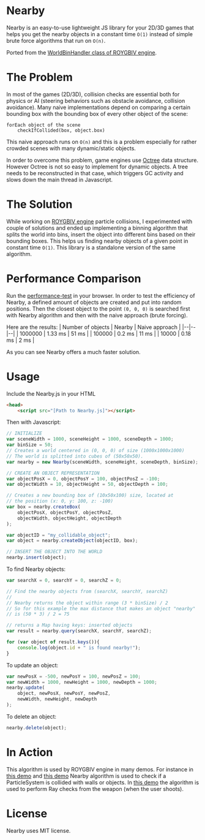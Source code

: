 # Nearby
Nearby is an easy-to-use lightweight JS library for your 2D/3D games that helps you get the nearby objects in a constant time `O(1)` instead of simple brute force algorithms that run on `O(n)`.

Ported from the [WorldBinHandler class of ROYGBIV engine](https://github.com/oguzeroglu/ROYGBIV/blob/master/js/handler/WorldBinHandler.js).

# The Problem
In most of the games (2D/3D), collision checks are essential both for physics or AI (steering behaviors such as obstacle avoidance, collision avoidance). Many naive implementations depend on comparing a certain bounding box with the bounding box of every other object of the scene:

    forEach object of the scene
	    checkIfCollided(box, object.box)

This naive approach runs on `O(n)` and this is a problem especially for rather crowded scenes with many dynamic/static objects.

In order to overcome this problem, game engines use [Octree](https://en.wikipedia.org/wiki/Octree) data structure. However Octree is not so easy to implement for dynamic objects. A tree needs to be reconstructed in that case, which triggers GC activity and slows down the main thread in Javascript.
# The Solution

While working on [ROYGBIV engine](https://github.com/oguzeroglu/ROYGBIV) particle collisions, I experimented with couple of solutions and ended up implementing a binning algorithm that splits the world into bins, insert the object into different bins based on their bounding boxes. This helps us finding nearby objects of a given point in constant time `O(1)`. This library is a standalone version of the same algorithm.
# Performance Comparison
Run the [performance-test](https://github.com/oguzeroglu/Nearby/blob/master/performance-test.html) in your browser. In order to test the efficiency of Nearby, a defined amount of objects are created and put into random positions. Then the closest object to the point `(0, 0, 0)` is searched first with Nearby algorithm and then with the naive approach (brute forcing).

Here are the results:
| Number of objects | Nearby | Naive approach |
|--|--|--|
| 1000000 | 1.33 ms | 51 ms |
| 100000 | 0.2 ms | 11 ms |
| 10000 | 0.18 ms | 2 ms |

As you can see Nearby offers a much faster solution.

# Usage

Include the Nearby.js in your HTML
```HTML
<head>
	<script src="[Path to Nearby.js]"></script>

```

Then with Javascript:
```javascript
// INITIALIZE
var sceneWidth = 1000, sceneHeight = 1000, sceneDepth = 1000;
var binSize = 50;
// Creates a world centered in (0, 0, 0) of size (1000x1000x1000)
// The world is splitted into cubes of (50x50x50).
var nearby = new Nearby(sceneWidth, sceneHeight, sceneDepth, binSize);

// CREATE AN OBJECT REPRESENTATION
var objectPosX = 0, objectPosY = 100, objectPosZ = -100;
var objectWidth = 10, objectHeight = 50, objectDepth = 100;

// Creates a new bounding box of (10x50x100) size, located at
// the position (x: 0, y: 100, z: -100)
var box = nearby.createBox(
	objectPosX, objectPosY, objectPosZ,
	objectWidth, objectHeight, objectDepth
);

var objectID = "my_collidable_object";
var object = nearby.createObject(objectID, box);

// INSERT THE OBJECT INTO THE WORLD
nearby.insert(object);
```

To find Nearby objects:
```javascript
var searchX = 0, searchY = 0, searchZ = 0;

// Find the nearby objects from (searchX, searchY, searchZ)
//
// Nearby returns the object within range (3 * binSize) / 2
// So for this example the max distance that makes an object "nearby"
// is (50 * 3) / 2 = 75

// returns a Map having keys: inserted objects
var result = nearby.query(searchX, searchY, searchZ);

for (var object of result.keys()){
	console.log(object.id + " is found nearby!");
}
```

To update an object:
```javascript
var newPosX = -500, newPosY = 100, newPosZ = 100;
var newWidth = 1000, newHeight = 1000, newDepth = 1000;
nearby.update(
	object, newPosX, newPosY, newPosZ,
	newWidth, newHeight, newDepth
);
```

To delete an object:
```javascript
nearby.delete(object);
```
# In Action
This algorithm is used by ROYGBIV engine in many demos.
For instance in [this demo](https://oguzeroglu.github.io/ROYGBIV/demo/blaster/application.html) and [this demo](https://oguzeroglu.github.io/ROYGBIV/demo/plasmaGun/application.html) Nearby algorithm is used to check if a ParticleSystem is collided with walls or objects. In [this demo](https://oguzeroglu.github.io/ROYGBIV/demo/shooter/application.html) the algorithm is used to perform Ray checks from the weapon (when the user shoots).

# License
Nearby uses MIT license.

